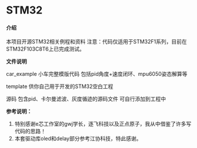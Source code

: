 # STM32

####  介绍

本项目开源STM32相关例程和资料 注意：代码仅适用于STM32F1系列，目前在STM32F103C8T6上已完成测试。

**文件说明**

car_example 小车完整模版代码 包括pid角度+速度闭环、mpu6050姿态解算等 

template       供你自己用于开发的STM32空白工程 

源码                包含pid、卡尔曼滤波、灰度循迹的源码文件 可自行添加到工程中

**参考说明：**

1. 特别感谢e芯工作室的gwj学长，逐飞科技以及正点原子，我从中借鉴了许多写代码的思路！
2. 本套驱动库oled和delay部分参考江协科技，特此感谢。